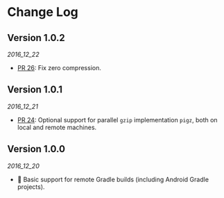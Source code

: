 # Change Log

## Version 1.0.2

_2016_12_22_

* [PR 26](https://github.com/gojuno/mainframer/pull/26): Fix zero compression.

## Version 1.0.1

_2016_12_21_

* [PR 24](https://github.com/gojuno/mainframer/pull/24): Optional support for parallel `gzip` implementation `pigz`, both on local and remote machines.

## Version 1.0.0

_2016_12_20_

* 🚀 Basic support for remote Gradle builds (including Android Gradle projects).
